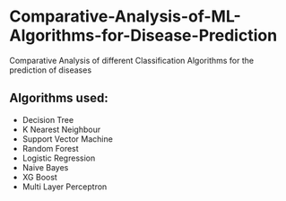 # Comparative-Analysis-of-ML-Algorithms-for-Disease-Prediction
Comparative Analysis of different Classification Algorithms for the prediction of diseases
## Algorithms used:
* Decision Tree 
* K Nearest Neighbour
* Support Vector Machine
* Random Forest
* Logistic Regression
* Naive Bayes
* XG Boost
* Multi Layer Perceptron
